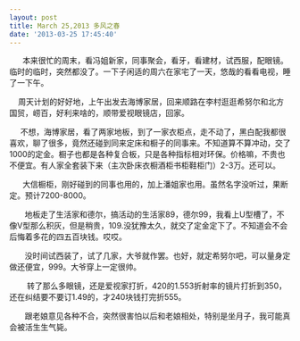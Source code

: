 ```yaml
---
layout: post
title: March 25,2013 多风之春
date: '2013-03-25 17:45:40'
---
```



      本来很忙的周末，看冯姐新家，同事聚会，看牙，看建材，试西服，配眼镜。临时的临时，突然都没了。一下子闲适的周六在家宅了一天，悠哉的看看电视，睡了一下午。

    周天计划的好好地，上午出发去海博家居，回来顺路在李村逛逛希努尔和北方国贸，崂百，好利来啥的，顺带爱视眼镜店，回家。

     不想，海博家居，看了两家地板，到了一家衣柜点，走不动了，黑白配我都很喜欢，聊了很多，竟然还碰到同来定床和橱子的同事来。不知道算不算冲动，交了1000的定金。橱子也都是各种复合板，只是各种指标相对环保。价格嘛，不贵也不便宜。有人家全套装下来（主次卧床衣橱酒柜书柜鞋柜门）2-3万。还可以。

      大信橱柜，刚好碰到的同事也用的，加上潘姐家也用。虽然名字没听过，果断定。预计7200-8000。

       地板走了生活家和德尔，搞活动的生活家89，德尔99，我看上U型槽了，不像V型那么积灰，但是稍贵，109.没犹豫太久，就交了定金定下了。不知道会不会后悔着多花的四五百块钱。哎哎。

       没时间试西装了，试了几家，大爷就作罢。也好，就定希努尔吧，可以量身定做还便宜，999。大爷穿上一定很帅。

        转了那么多眼镜，还是爱视家打折，420的1.553折射率的镜片打折到350，还在纠结要不要订1.49的，才240块钱打完折555。

       跟老娘意见各种不合，突然很害怕以后和老娘相处，特别是坐月子，我可能真会被活生生气毙。

 


